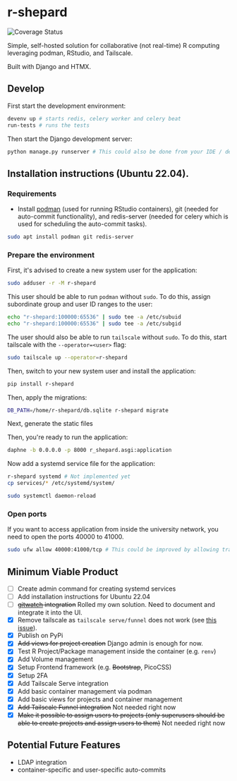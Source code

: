# r-shepard

![Coverage Status](./coverage-badge.svg)

Simple, self-hosted solution for collaborative (not real-time) R computing leveraging podman,
RStudio, and Tailscale.

Built with Django and HTMX.

## Develop

First start the development environment:

```bash
devenv up # starts redis, celery worker and celery beat
run-tests # runs the tests
```

Then start the Django development server:

```bash
python manage.py runserver # This could also be done from your IDE / debugging environment
```

## Installation instructions (Ubuntu 22.04).

### Requirements

- Install [podman](https://podman.io/docs/installation) (used for running RStudio containers), git (needed for auto-commit functionality), and redis-server (needed for celery which is used for scheduling the auto-commit tasks).

```bash
sudo apt install podman git redis-server
```

### Prepare the environment

First, it's advised to create a new system user for the application:

```bash
sudo adduser -r -M r-shepard
```

This user should be able to run `podman` without `sudo`. To do this, assign
subordinate group and user ID ranges to the user:

```bash
echo "r-shepard:100000:65536" | sudo tee -a /etc/subuid
echo "r-shepard:100000:65536" | sudo tee -a /etc/subgid
```

The user should also be able to run `tailscale` without `sudo`. To do this,
start tailscale with the `--operator=<user>` flag:

```bash
sudo tailscale up --operator=r-shepard
```

Then, switch to your new system user and install the application:

```bash
pip install r-shepard
```

Then, apply the migrations:

```bash
DB_PATH=/home/r-shepard/db.sqlite r-shepard migrate
```

Next, generate the static files

Then, you're ready to run the application:

```bash
daphne -b 0.0.0.0 -p 8000 r_shepard.asgi:application
```

Now add a systemd service file for the application:

```bash
r-shepard systemd # Not implemented yet
cp services/* /etc/systemd/system/
```

```bash
sudo systemctl daemon-reload
```

### Open ports

If you want to access application from inside the university network, you need to open the ports 40000 to 41000.

```bash
sudo ufw allow 40000:41000/tcp # This could be improved by allowing traffic only from the OSI network (or using something like Nebula)
```

## Minimum Viable Product

- [ ] Create admin command for creating systemd services
- [ ] Add installation instructions for Ubuntu 22.04
- [ ] ~~[gitwatch](https://github.com/gitwatch/gitwatch?tab=readme-ov-file) integration~~ Rolled my own solution. Need to document and integrate it into the UI.
- [x] Remove tailscale as `tailscale serve/funnel` does not work (see [this issue](https://github.com/tailscale/tailscale/issues/10693#issuecomment-2183277632)).
- [x] Publish on PyPi
- [x] ~~Add views for project creation~~ Django admin is enough for now.
- [x] Test R Project/Package management inside the container (e.g. `renv`)
- [x] Add Volume management
- [x] Setup Frontend framework (e.g. ~~Bootstrap~~, PicoCSS)
- [x] Setup 2FA
- [x] Add Tailscale Serve integration
- [x] Add basic container management via podman
- [x] Add basic views for projects and container management
- [x] ~~Add Tailscale Funnel integration~~ Not needed right now
- [x] ~~Make it possible to assign users to projects (only superusers should be able to create projects and assign users to them)~~ Not needed right now

## Potential Future Features

- LDAP integration
- container-specific and user-specific auto-commits
